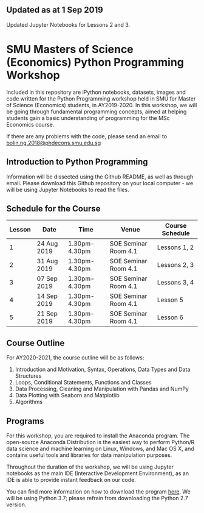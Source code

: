 Updated as at 1 Sep 2019
---
Updated Jupyter Notebooks for Lessons 2 and 3.

# SMU Masters of Science (Economics) Python Programming Workshop
Included in this repository are iPython notebooks, datasets, images and code written for the Python Programming workshop held in SMU for Master of Science (Economics) students, in AY2019-2020. In this workshop, we will be going through fundamental programming concepts, aimed at helping students gain a basic understanding of programming for the MSc Economics course. 

If there are any problems with the code, please send an email to bolin.ng.2018@phdecons.smu.edu.sg

## Introduction to Python Programming
Information will be dissected using the Github README, as well as through email. Please download this Github repository on your local computer - we will be using Jupyter Notebooks to read the files.

## Schedule for the Course
| Lesson  |     Date     |     Time       |       Venue          |  Course Schedule  |
|---------|--------------|----------------|----------------------|-------------------|
|    1    |  24 Aug 2019 | 1.30pm-4.30pm  | SOE Seminar Room 4.1 |   Lessons 1, 2    |
|    2    |  31 Aug 2019 | 1.30pm-4.30pm  | SOE Seminar Room 4.1 |   Lessons 2, 3    |
|    3    |  07 Sep 2019 | 1.30pm-4.30pm  | SOE Seminar Room 4.1 |   Lessons 3, 4    |
|    4    |  14 Sep 2019 | 1.30pm-4.30pm  | SOE Seminar Room 4.1 |   Lesson  5       |
|    5    |  21 Sep 2019 | 1.30pm-4.30pm  | SOE Seminar Room 4.1 |   Lesson  6       |

## Course Outline
For AY2020-2021, the course outline will be as follows:
1. Introduction and Motivation, Syntax, Operations, Data Types and Data Structures
2. Loops, Conditional Statements, Functions and Classes
3. Data Processing, Cleaning and Manipulation with Pandas and NumPy
4. Data Plotting with Seaborn and Matplotlib
5. Algorithms

## Programs
For this workshop, you are required to install the Anaconda program. The open-source Anaconda Distribution is the easiest way to perform Python/R data science and machine learning on Linux, Windows, and Mac OS X, and contains useful tools and libraries for data manipulation purposes. 

Throughout the duration of the workshop, we will be using Jupyter notebooks as the main IDE (Interactive Development Environment), as an IDE is able to provide instant feedback on our code.

You can find more information on how to download the program [here](https://docs.anaconda.com/anaconda/install/). We will be using Python 3.7; please refrain from downloading the Python 2.7 version.

